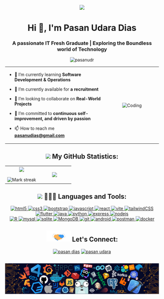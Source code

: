 <p align="center" ><img  src = "https://github.com/7oSkaaa/7oSkaaa/blob/main/Images/about_me.gif?raw=true" width = 100px></p>

<h1 align="center">Hi 👋, I'm Pasan Udara Dias</h1>
<h3 align="center">A passionate IT Fresh Graduate | Exploring the Boundless world of Technology</h3>

<p align="center"> <img src="https://komarev.com/ghpvc/?username=pasanudr&label=Profile%20views&color=0e75b6&style=flat" alt="pasanudr" /> </p>

<table align="center">
<tr border="none">
<td width="65%" align="left">
  
- 🌱 I’m currently learning **Software Development & Operations**

- 🔭 I’m currently available for **a recruitment**

- 🤝 I’m looking to collaborate on **Real-World Projects**

- 👯 I’m committed to **continuous self-improvement, and driven by passion**

- 📫 How to reach me **pasanudias@gmail.com**

</td>
<td width="35%" align="center">

  <img align="center" top="500" height="200" width="300" alt="Coding" src="https://media.giphy.com/media/SWoSkN6DxTszqIKEqv/giphy.gif">
  
  </td>
</tr>
</table>

## <div align="center"> <img src="https://media.giphy.com/media/iY8CRBdQXODJSCERIr/giphy.gif" width="35"><b> My GitHub Statistics: </b> </div>

<p align="center">
<table align="center">
<tr border="none">
<td width="50%" align="center">
  
  <img  align="center"  src="https://github-readme-stats.vercel.app/api?username=pasanUdr&theme=dark&show_icons=true&count_private=true" />
  <br></br>
  <img  title="🔥 Get streak stats for your profile at git.io/streak-stats" alt="Mark streak" src="https://github-readme-streak-stats.herokuapp.com/?user=pasanUdr&theme=dark&hide_border=false" /> 
</td>
<td width="50%" align="center">

  <img  align="center"  src="https://github-readme-stats.anuraghazra1.vercel.app/api/top-langs/?username=pasanUdr&theme=dark&hide_border=false&no-bg=true&no-frame=true&langs_count=10"/>
  
  </td>
</tr>
</table>

## <div align="center"> <img src="https://media2.giphy.com/media/QssGEmpkyEOhBCb7e1/giphy.gif?cid=ecf05e47a0n3gi1bfqntqmob8g9aid1oyj2wr3ds3mg700bl&rid=giphy.gif" width ="25"> <b >👨🏻‍💻 Languages and Tools:</b> </div>
<p align="center">
  <a href="https://www.w3.org/html/" target="_blank" rel="noreferrer"> <img src="https://github.com/pasanUdr/skill-icons/blob/main/icons/HTML.svg" alt="html5" width="50" height="50" /> </a>
  <a href="https://www.w3schools.com/css/" target="_blank" rel="noreferrer"> <img src="https://github.com/pasanUdr/skill-icons/blob/main/icons/CSS.svg" alt="css3" width="50" height="50"/> </a> 
  <a href="https://getbootstrap.com" target="_blank" rel="noreferrer"> <img src="https://github.com/pasanUdr/skill-icons/blob/main/icons/Bootstrap.svg" alt="bootstrap" width="50" height="50"/> </a> 
  <a href="https://developer.mozilla.org/en-US/docs/Web/JavaScript" target="_blank" rel="noreferrer"> <img src="https://github.com/pasanUdr/skill-icons/blob/main/icons/JavaScript.svg" alt="javascript" width="50" height="50"/> </a>
  <a href="https://reactjs.org/" target="_blank" rel="noreferrer"> <img src="https://github.com/pasanUdr/skill-icons/blob/main/icons/React-Dark.svg" alt="react" width="50" height="50"/> </a>
  <a href="https://vite.dev/" target="_blank" rel="noreferrer"> <img src="https://github.com/pasanUdr/skill-icons/blob/main/icons/Vite-Dark.svg" alt="vite" width="50" height="50"/> </a>
  <a href="https://tailwindcss.com/docs/" target="_blank" rel="noreferrer"> <img src="https://github.com/pasanUdr/skill-icons/blob/main/icons/TailwindCSS-Dark.svg" alt="tailwindCSS" width="50" height="50"/> </a>
  <a href="https://docs.flutter.dev/" target="_blank" rel="noreferrer"> <img src="https://github.com/pasanUdr/skill-icons/blob/main/icons/Flutter-Dark.svg" alt="flutter" width="50" height="50"/> </a>
  <a
  <a href="https://www.java.com" target="_blank" rel="noreferrer"> <img src="https://github.com/pasanUdr/skill-icons/blob/main/icons/Java-Light.svg" alt="java" width="50" height="50"/> </a>
  <a href="https://www.python.org" target="_blank" rel="noreferrer"> <img src="https://github.com/pasanUdr/skill-icons/blob/main/icons/Python-Dark.svg" alt="python" width="50" height="50"/> </a>
  <a href="https://expressjs.com" target="_blank" rel="noreferrer"> <img src="https://github.com/pasanUdr/skill-icons/blob/main/icons/ExpressJS-Dark.svg" alt="express" width="50" height="50"/> </a>
  <a href="https://nodejs.org" target="_blank" rel="noreferrer"> <img src="https://github.com/pasanUdr/skill-icons/blob/main/icons/NodeJS-Dark.svg" alt="nodejs" width="50" height="50"/> </a>
  <br>
  <a href="https://www.r-project.org/other-docs.html" target="_blank" rel="noreferrer"> <img src="https://github.com/pasanUdr/skill-icons/blob/main/icons/R-Dark.svg" alt="R" width="50" height="50"/> </a>
  <a href="https://www.mysql.com/" target="_blank" rel="noreferrer"> <img src="https://github.com/pasanUdr/skill-icons/blob/main/icons/MySQL-Dark.svg" alt="mysql" width="50" height="50"/> </a>
  <a href="https://www.sqlite.org/" target="_blank" rel="noreferrer"> <img src="https://github.com/pasanUdr/skill-icons/blob/main/icons/SQLite.svg" alt="sqlite" width="50" height="50"/> </a>
  <a href="https://learn.mongodb.com/dashboard" target="_blank" rel="noreferrer"> <img src="https://github.com/pasanUdr/skill-icons/blob/main/icons/MongoDB.svg" alt="MongoDB" width="50" height="50"/> </a>
  <a href="https://git-scm.com/" target="_blank" rel="noreferrer"> <img src="https://github.com/pasanUdr/skill-icons/blob/main/icons/Git.svg" alt="git" width="50" height="50"/> </a>
  <a href="https://developer.android.com" target="_blank" rel="noreferrer"> <img src="https://github.com/pasanUdr/skill-icons/blob/main/icons/AndroidStudio-Light.svg" alt="android" width="50" height="50"/> </a>
  <a href="https://postman.com" target="_blank" rel="noreferrer"> <img src="https://github.com/pasanUdr/skill-icons/blob/main/icons/Postman.svg" alt="postman" width="50" height="50"/> </a>
  <a href="https://hub.docker.com/u/pasanudara" target="_blank" rel="noreferrer"> <img src="https://github.com/pasanUdr/skill-icons/blob/main/icons/Docker.svg" alt="docker" width="50" height="50"/> </a>
</p>

## <div align="center"> <img src="https://github.com/0xAbdulKhalid/0xAbdulKhalid/raw/main/assets/mdImages/handshake.gif" width ="80"> <b> Let's Connect:</b> </div>
<p align="center">
  <a href="https://linkedin.com/in/pasan-dias-48322b2a2/" target="blank"><img align="center" src="https://github.com/pasanUdr/skill-icons/blob/main/icons/LinkedIn.svg" alt="pasan dias" width="50" height="50" /></a>
  <a href="https://stackoverflow.com/users/23909906/pasan-udara" target="blank"><img align="center" src="https://github.com/pasanUdr/skill-icons/blob/main/icons/StackOverflow-Dark.svg" alt="pasan udara" width="50" height="50" /></a>
</p>

##
![Github Banner](https://github.com/Jaydeep-Yadav/Jaydeep-Yadav/blob/main/banner.png)
